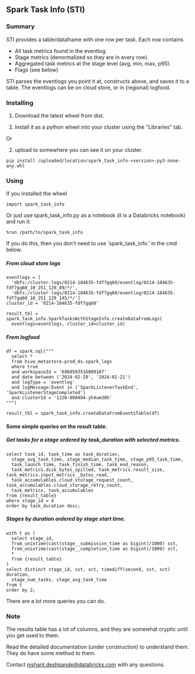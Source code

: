 ## Spark Task Info (STI)

### Summary

STI provides a table/dataframe with one row per task.
Each row contains
- All task metrics found in the eventlog.
- Stage metrics (denormalized so they are in every row).
- Aggregated task metrics at the stage level (avg, min, max, p95).
- Flags (see below)

STI parses the eventlogs you point it at, constructs above, and saves it to a table.
The eventlogs can be on cloud store, or in (regional) logfood.

### Installing

1. Download the latest wheel from dist.

2. Install it as a python wheel into your cluster using the "Libraries" tab.

Or

2. upload to somewhere you can see it on your cluster.

```pip install /uploaded/location/spark_task_info-<version>-py3-none-any.whl```



### Using

If you installed the wheel
```
import spark_task_info
```

Or just use spark_task_info.py as a notebook (it is a Databricks notebook) and run it:
```
%run /path/to/spark_task_info
```
If you do this, then you don't need to use 'spark_task_info.' in the cmd below.


##### From cloud store logs
```
eventlogs = [
  'dbfs:/cluster-logs/0214-184635-fdf7gq60/eventlog/0214-184635-fdf7gq60_10_251_129_89/*/',
  'dbfs:/cluster-logs/0214-184635-fdf7gq60/eventlog/0214-184635-fdf7gq60_10_251_129_145/*/']
cluster_id = '0214-184635-fdf7gq60'

result_tbl = spark_task_info.SparkTasksWithStageInfo.createDataFromLogs(
  eventlogs=eventlogs, cluster_id=cluster_id)

```
##### From logfood
```
df = spark.sql("""
  select *
  from hive_metastore.prod_ds.spark_logs
  where true
  and workspaceId = '6968503516009187'
  and date between ('2024-02-20', '2024-02-21')
  and logType = 'eventlog'
  and logMessage:Event in ('SparkListenerTaskEnd', 'SparkListenerStageCompleted')
  and clusterId = '1220-000404-yh4um30h'
""")

result_tbl = spark_task_info.createDataFromEventsTable(df)
```


#### Some simple queries on the result table.

##### Get tasks for a stage ordered by task_duration with selected metrics.
```
select task_id, task_time as task_duration,
  stage_avg_task_time, stage_median_task_time, stage_p95_task_time,
  task_launch_time, task_finish_time, task_end_reason, 
  task_metrics.disk_bytes_spilled, task_metrics.result_size, task_metrics.input_metrics__bytes_read,
  task_accumulables.cloud_storage_request_count, task_accumulables.cloud_storage_retry_count,
  task_metrics, task_accumulables
from {result_table}
where stage_id = 4
order by task_duration desc;
```

##### Stages by duration ordered by stage start time.
```
with t as (
  select stage_id,
  from_unixtime(cast(stage__submission_time as bigint)/1000) sst,
  from_unixtime(cast(stage__completion_time as bigint)/1000) sct, 
  *  
  from {result_table}
)
select distinct stage_id, sst, sct, timediff(second, sst, sct) duration,
  stage_num_tasks, stage_avg_task_time
from t
order by 2;
```

There are a lot more queries you can do.

### Note

The results table has a lot of columns, and they are somewhat cryptic until you get used to them.

Read the detailed documentation (under construction) to understand them. They do have some method to them.

Contact nishant.deshpande@databricks.com with any questions.
